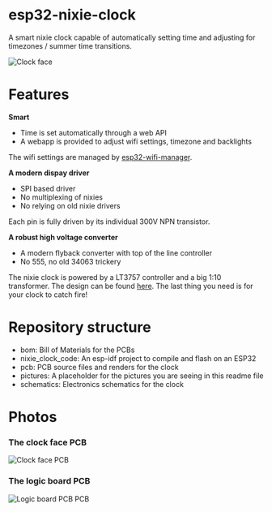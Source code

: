 # esp32-nixie-clock

A smart nixie clock capable of automatically setting time and adjusting for timezones / summer time transitions.

![Clock face](https://raw.githubusercontent.com/tonyp7/esp32-nixie-clock/master/pictures/nixie-clock-front-1024.jpg)

# Features

**Smart**

  - Time is set automatically through a web API
  - A webapp is provided to adjust wifi settings, timezone and backlights
  
The wifi settings are managed by [esp32-wifi-manager](https://github.com/tonyp7/esp32-wifi-manager).

**A modern dispay driver**

  - SPI based driver
  - No multiplexing of nixies
  - No relying on old nixie drivers

Each pin is fully driven by its individual 300V NPN transistor.

**A robust high voltage converter**

 - A modern flyback converter with top of the line controller
 - No 555, no old 34063 trickery

The nixie clock is powered by a LT3757 controller and a big 1:10 transformer. The design can be found [here](https://github.com/tonyp7/170v-nixie-power-supply). The last thing you need is for your clock to catch fire!

# Repository structure

- bom: Bill of Materials for the PCBs
- nixie_clock_code: An esp-idf project to compile and flash on an ESP32
- pcb: PCB source files and renders for the clock
- pictures: A placeholder for the pictures you are seeing in this readme file
- schematics: Electronics schematics for the clock

# Photos

### The clock face PCB
![Clock face PCB](https://raw.githubusercontent.com/tonyp7/esp32-nixie-clock/master/pictures/clock-face-assembled-1024.jpg)

### The logic board PCB
![Logic board PCB PCB](https://raw.githubusercontent.com/tonyp7/esp32-nixie-clock/master/pictures/logic-board-assembled-1024.jpg)


